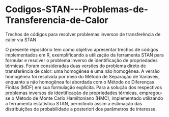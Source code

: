 # Codigos-STAN---Problemas-de-Transferencia-de-Calor
Trechos de códigos para resolver problemas inversos de transferência de calor via STAN

O presente repositório tem como objetivo apresentar trechos de códigos implementados em R, exemplificando a utilização da ferramenta STAN para formular e resolver o problema inverso de identificação de propriedades térmicas. Foram consideradas duas versões do problema direto de transferência de calor: uma homogênea e uma não homogênea. A versão homogênea foi resolvida por meio do Método de Separação de Variáveis, enquanto a não homogênea foi abordada com o Método de Diferenças Finitas (MDF) em sua formulação explícita. Para a solução dos respectivos problemas inversos de identificação de propriedades térmicas, empregou-se o Método de Monte Carlo Hamiltoniano (HMC), implementado utilizando a ferramenta estatística STAN, permitindo assim a estimação das distribuições de probabilidade a posteriori dos parâmetros de interesse.
